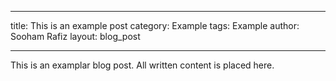 ___
title: This is an example post
category: Example
tags: Example
author: Sooham Rafiz
layout: blog_post
___

This is an examplar blog post. All written content is placed here.
